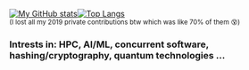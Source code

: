 [![My GitHub stats](https://github-readme-stats.vercel.app/api?username=jounaidr&theme=tokyonight&count_private=true&include_all_commits=true&hide_rank=true&show_icons=true&disable_animations=true&line_height=24&cache_seconds=1800)](https://github.com/anuraghazra/github-readme-stats)[![Top Langs](https://github-readme-stats.vercel.app/api/top-langs/?username=jounaidr&exclude_repo=jrvr-world,jrc-node-javadocs,jrc-node-API-docs&theme=tokyonight&layout=compact&langs_count=8)](https://github.com/anuraghazra/github-readme-stats)
</br><sup>(I lost all my 2019 private contributions btw which was like 70% of them 😵‍)</sup>

### Intrests in: HPC, AI/ML, concurrent software, hashing/cryptography, quantum technologies ...


